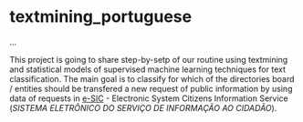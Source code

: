 # textmining_portuguese
...

This project is going to share step-by-setp of our routine using textmining and statistical models of supervised machine learning techniques for text classification. The main goal is to classify for which of the directories board / entities should be transfered a new request of public information by using data of requests in [e-SIC](https://esic.cgu.gov.br/sistema/site/index.aspx) - Electronic System Citizens Information Service (_SISTEMA ELETRÔNICO DO SERVIÇO DE INFORMAÇÃO AO CIDADÃO_).
